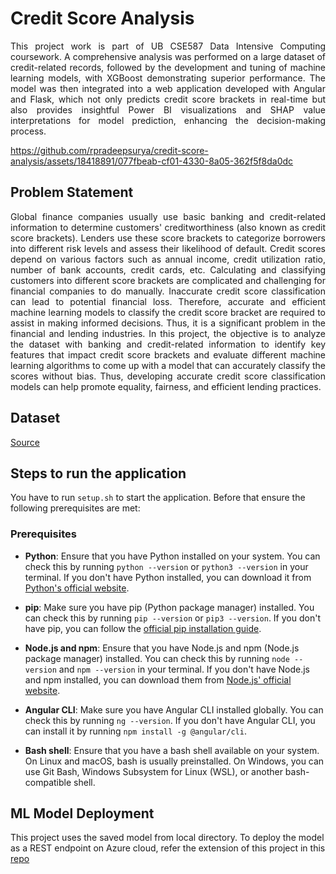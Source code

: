 # Credit Score Analysis
<p align="justify">
This project work is part of UB CSE587 Data Intensive Computing coursework. A comprehensive analysis was performed on a large dataset of credit-related records, followed by the development and tuning of machine learning models, with XGBoost demonstrating superior performance. The model was then integrated into a web application developed with Angular and Flask, which not only predicts credit score brackets in real-time but also provides insightful Power BI visualizations and SHAP value interpretations for model prediction, enhancing the decision-making process.
</p>

https://github.com/rpradeepsurya/credit-score-analysis/assets/18418891/077fbeab-cf01-4330-8a05-362f5f8da0dc


## Problem Statement
<p align="justify">
Global finance companies usually use basic banking and credit-related information to determine customers' creditworthiness (also known as credit score brackets). Lenders use these score brackets to categorize borrowers into different risk levels and assess their likelihood of default. Credit scores depend on various factors such as annual income, credit utilization ratio, number of bank accounts, credit cards, etc. Calculating and classifying customers into different score brackets are complicated and challenging for financial companies to do manually. Inaccurate credit score classification can lead to potential financial loss. Therefore, accurate and efficient machine learning models to classify the credit score bracket are required to assist in making informed decisions. Thus, it is a significant problem in the financial and lending industries.
In this project, the objective is to analyze the dataset with banking and credit-related information to identify key features that impact credit score brackets and evaluate different machine learning algorithms to come up with a model that can accurately classify the scores without bias. Thus, developing accurate credit score classification models can help promote equality, fairness, and efficient lending practices.
</p>

## Dataset
[Source](https://www.kaggle.com/datasets/parisrohan/credit-score-classification?select=train.csv)

## Steps to run the application

You have to run `setup.sh` to start the application. Before that ensure the following prerequisites are met:

### Prerequisites

- **Python**: Ensure that you have Python installed on your system. You can check this by running `python --version` or `python3 --version` in your terminal. If you don't have Python installed, you can download it from [Python's official website](https://www.python.org/downloads/).

- **pip**: Make sure you have pip (Python package manager) installed. You can check this by running `pip --version` or `pip3 --version`. If you don't have pip, you can follow the [official pip installation guide](https://pip.pypa.io/en/stable/installation/).

- **Node.js and npm**: Ensure that you have Node.js and npm (Node.js package manager) installed. You can check this by running `node --version` and `npm --version` in your terminal. If you don't have Node.js and npm installed, you can download them from [Node.js' official website](https://nodejs.org/en/download/).

- **Angular CLI**: Make sure you have Angular CLI installed globally. You can check this by running `ng --version`. If you don't have Angular CLI, you can install it by running `npm install -g @angular/cli`.

- **Bash shell**: Ensure that you have a bash shell available on your system. On Linux and macOS, bash is usually preinstalled. On Windows, you can use Git Bash, Windows Subsystem for Linux (WSL), or another bash-compatible shell.


## ML Model Deployment
This project uses the saved model from local directory. To deploy the model as a REST endpoint on Azure cloud, refer the extension of this project in this [repo](https://github.com/rpradeepsurya/azure_dic_project)
